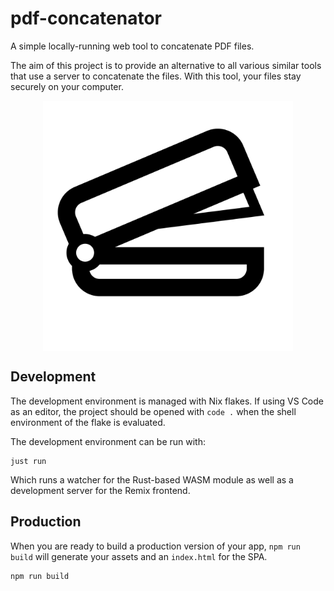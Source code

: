 # pdf-concatenator

A simple locally-running web tool to concatenate PDF files.

The aim of this project is to provide an alternative to all various similar tools that use a server to concatenate the files. With this tool, your files stay securely on your computer.

<p align="center">
  <img src="public/logo.png" alt="Logo" width="400" align="center"/>
</p>

## Development

The development environment is managed with Nix flakes. If using VS Code as an editor, the project should be opened with `code .` when the shell environment of the flake is evaluated.

The development environment can be run with:

```shellscript
just run
```

Which runs a watcher for the Rust-based WASM module as well as a development server for the Remix frontend.

## Production

When you are ready to build a production version of your app, `npm run build` will generate your assets and an `index.html` for the SPA.

```shellscript
npm run build
```
